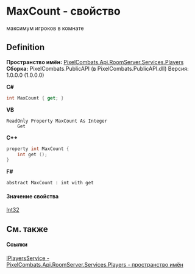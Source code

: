 # MaxCount - свойство


максимум игроков в комнате



## Definition
**Пространство имён:** <a href="708e122f-41de-30e3-c143-1ccf02ad493a">PixelCombats.Api.RoomServer.Services.Players</a>  
**Сборка:** PixelCombats.PublicAPI (в PixelCombats.PublicAPI.dll) Версия: 1.0.0.0 (1.0.0.0)

**C#**
``` C#
int MaxCount { get; }
```
**VB**
``` VB
ReadOnly Property MaxCount As Integer
	Get
```
**C++**
``` C++
property int MaxCount {
	int get ();
}
```
**F#**
``` F#
abstract MaxCount : int with get
```



#### Значение свойства
<a href="https://learn.microsoft.com/dotnet/api/system.int32" target="_blank" rel="noopener noreferrer">Int32</a>

## См. также


#### Ссылки
<a href="53f59169-4af4-9d58-d5ab-d960ca7ae477">IPlayersService - </a>  
<a href="708e122f-41de-30e3-c143-1ccf02ad493a">PixelCombats.Api.RoomServer.Services.Players - пространство имён</a>  
